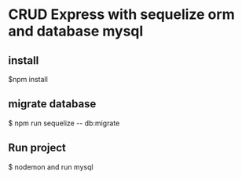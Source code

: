 # CRUD Express with sequelize orm and database mysql

## install
$npm install

## migrate database 
$ npm run sequelize -- db:migrate

## Run project
$ nodemon  and run mysql

